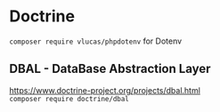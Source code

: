 # Doctrine 

`composer require vlucas/phpdotenv` for Dotenv

## DBAL - DataBase Abstraction Layer
https://www.doctrine-project.org/projects/dbal.html  
`composer require doctrine/dbal`  